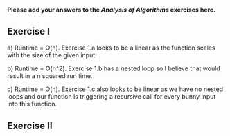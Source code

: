 #### Please add your answers to the ***Analysis of  Algorithms*** exercises here.

## Exercise I

a) Runtime = O(n). Exercise 1.a looks to be a linear as the function scales with the size of the given input.

b) Runtime = O(n^2). Exercise 1.b has a nested loop so I believe that would result in a n squared run time.

c) Runtime = O(n). Exercise 1.c also looks to be linear as we have no nested loops and our function is triggering a recursive call for every bunny input into this function.



## Exercise II


